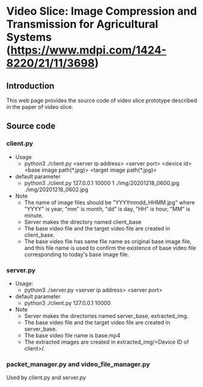 # Video Slice: Image Compression and Transmission for Agricultural Systems (https://www.mdpi.com/1424-8220/21/11/3698)

## Introduction
This web page provides the source code of video slice prototype described in the  paper of video slice.

## Source code
### client.py
+ Usage
  + python3 ./client.py \<server ip address\> \<server port\> \<device id\> \<base image path(\*.jpg)\> \<target image path(\*.jpg)\>
+ default parameter
  + python3 ./client.py 127.0.0.1 10000 1 ./img/20201218_0600.jpg ./img/20201218_0602.jpg
+ Note
  + The name of image files should be "YYYYmmdd_HHMM.jpg" where "YYYY" is year, "mm" is month, "dd" is day, "HH" is hour, "MM" is minute.
  + Server makes the directory named client_base
  + The base video file and the target video file are created in client_base.
  + The base video file has same file name as original base image file, and this file name is used to confirm the existence of base video file corresponding to today's base image file.

### server.py
+ Usage:
  + python3 ./server.py  \<server ip address\> \<server port\>
+ default parameter
  + python3 ./client.py 127.0.0.1 10000
+ Note
  + Server makes the directories named server_base, extracted_img.
  + The base video file and the target video file are created in server_base.
  + The base video file name is base.mp4
  + The extracted images are created in extracted_img/\<Device ID of client\>/.

### packet_manager.py and video_file_manager.py
Used by client.py and server.py

